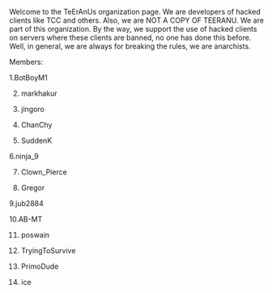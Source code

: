 Welcome to the TeErAnUs organization page. We are developers of hacked clients like TCC and others. Also, we are NOT A COPY OF TEERANU. We are part of this organization. By the way, we support the use of hacked clients on servers where these clients are banned, no one has done this before. Well, in general, we are always for breaking the rules, we are anarchists. 

Members:

1.BotBoyM1

2. markhakur

3. jingoro

4. ChanChy

5. SuddenK

6.ninja_9

7. Clown_Pierce

8. Gregor

9.jub2884

10.AB-MT

11. poswain

12. TryingToSurvive

13. PrimoDude

14. ice
